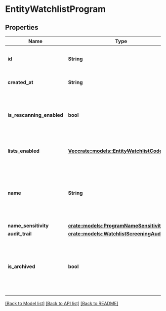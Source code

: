 # EntityWatchlistProgram

## Properties

Name | Type | Description | Notes
------------ | ------------- | ------------- | -------------
**id** | **String** | ID of the associated entity program. | 
**created_at** | **String** | An ISO8601 formatted timestamp. | 
**is_rescanning_enabled** | **bool** | Indicator specifying whether the program is enabled and will perform daily rescans. | 
**lists_enabled** | [**Vec<crate::models::EntityWatchlistCode>**](EntityWatchlistCode.md) | Watchlists enabled for the associated program | 
**name** | **String** | A name for the entity program to define its purpose. For example, \"High Risk Organizations\" or \"Applicants\". | 
**name_sensitivity** | [**crate::models::ProgramNameSensitivity**](ProgramNameSensitivity.md) |  | 
**audit_trail** | [**crate::models::WatchlistScreeningAuditTrail**](WatchlistScreeningAuditTrail.md) |  | 
**is_archived** | **bool** | Archived programs are read-only and cannot screen new customers nor participate in ongoing monitoring. | 

[[Back to Model list]](../README.md#documentation-for-models) [[Back to API list]](../README.md#documentation-for-api-endpoints) [[Back to README]](../README.md)


